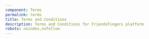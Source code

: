 ```yaml
---
component: Terms
permalink: terms
title: Terms and Conditions
description: Terms and Conditions for FriendsFingers platform
robots: noindex,nofollow
---
```

